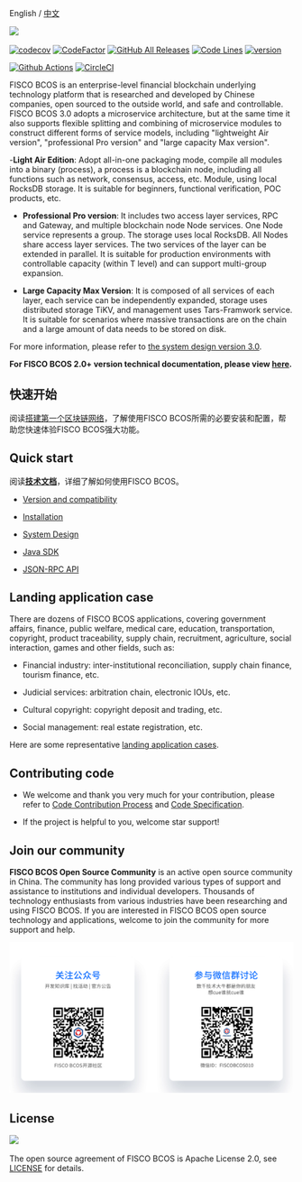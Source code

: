 English / [中文](docs/README_CN.md)

![](./images/FISCO_BCOS_Logo.svg)


[![codecov](https://codecov.io/gh/FISCO-BCOS/FISCO-BCOS/branch/master/graph/badge.svg)](https://codecov.io/gh/FISCO-BCOS/FISCO-BCOS)
[![CodeFactor](https://www.codefactor.io/repository/github/fisco-bcos/FISCO-BCOS/badge)](https://www.codefactor.io/repository/github/fisco-bcos/FISCO-BCOS)
[![GitHub All Releases](https://img.shields.io/github/downloads/FISCO-BCOS/FISCO-BCOS/total.svg)](https://github.com/FISCO-BCOS/FISCO-BCOS)
[![Code Lines](https://tokei.rs/b1/github/FISCO-BCOS/FISCO-BCOS?category=code)](https://github.com/FISCO-BCOS/FISCO-BCOS)
 [![version](https://img.shields.io/github/tag/FISCO-BCOS/FISCO-BCOS.svg)](https://github.com/FISCO-BCOS/FISCO-BCOS/releases/latest)

[![Github Actions](https://github.com/FISCO-BCOS/FISCO-BCOS/workflows/FISCO-BCOS%20GitHub%20Actions/badge.svg)](https://travis-ci.org/FISCO-BCOS/FISCO-BCOS)
[![CircleCI](https://circleci.com/gh/FISCO-BCOS/FISCO-BCOS.svg?style=shield)](https://circleci.com/gh/FISCO-BCOS/FISCO-BCOS)

FISCO BCOS is an enterprise-level financial blockchain underlying technology platform that is researched and developed by Chinese companies, open sourced to the outside world, and safe and controllable. FISCO BCOS 3.0 adopts a microservice architecture, but at the same time it also supports flexible splitting and combining of microservice modules to construct different forms of service models, including "lightweight Air version", "professional Pro version" and "large capacity Max version".

-**Light Air Edition**: Adopt all-in-one packaging mode, compile all modules into a binary (process), a process is a blockchain node, including all functions such as network, consensus, access, etc. Module, using local RocksDB storage. It is suitable for beginners, functional verification, POC products, etc.

- **Professional Pro version**: It includes two access layer services, RPC and Gateway, and multiple blockchain node Node services. One Node service represents a group. The storage uses local RocksDB. All Nodes share access layer services. The two services of the layer can be extended in parallel. It is suitable for production environments with controllable capacity (within T level) and can support multi-group expansion.

- **Large Capacity Max Version**: It is composed of all services of each layer, each service can be independently expanded, storage uses distributed storage TiKV, and management uses Tars-Framwork service. It is suitable for scenarios where massive transactions are on the chain and a large amount of data needs to be stored on disk.


For more information, please refer to [the system design version 3.0](https://fisco-bcos-doc.readthedocs.io/zh_CN/latest/docs/design/index.html).

**For FISCO BCOS 2.0+ version technical documentation, please view [here](https://fisco-bcos-documentation.readthedocs.io/zh_CN/latest/).**

## 快速开始

阅读[搭建第一个区块链网络](https://fisco-bcos-doc.readthedocs.io/zh_CN/latest/docs/quick_start/air_installation.html)，了解使用FISCO BCOS所需的必要安装和配置，帮助您快速体验FISCO BCOS强大功能。

## Quick start

阅读[**技术文档**](https://fisco-bcos-doc.readthedocs.io/zh_CN/latest/)，详细了解如何使用FISCO BCOS。

- [Version and compatibility](https://fisco-bcos-doc.readthedocs.io/zh_CN/latest/docs/change_log/index.html)

- [Installation](https://fisco-bcos-doc.readthedocs.io/zh_CN/latest/docs/quick_start/air_installation.html)

- [System Design](https://fisco-bcos-doc.readthedocs.io/zh_CN/latest/docs/design/index.html)

- [Java SDK](https://fisco-bcos-doc.readthedocs.io/zh_CN/latest/docs/develop/sdk/java_sdk/index.html)

- [JSON-RPC API](https://fisco-bcos-doc.readthedocs.io/zh_CN/latest/docs/develop/api.html)
## Landing application case

There are dozens of FISCO BCOS applications, covering government affairs, finance, public welfare, medical care, education, transportation, copyright, product traceability, supply chain, recruitment, agriculture, social interaction, games and other fields, such as:

- Financial industry: inter-institutional reconciliation, supply chain finance, tourism finance, etc.

- Judicial services: arbitration chain, electronic IOUs, etc.

- Cultural copyright: copyright deposit and trading, etc.

- Social management: real estate registration, etc.

Here are some representative [landing application cases](https://mp.weixin.qq.com/s/cUjuWf1eGMbG3AFq60CBUA).

## Contributing code

- We welcome and thank you very much for your contribution, please refer to [Code Contribution Process](https://mp.weixin.qq.com/s/_w_auH8X4SQQWO3lhfNrbQ) and [Code Specification](../CODING_STYLE.md).

- If the project is helpful to you, welcome star support!

## Join our community

**FISCO BCOS Open Source Community** is an active open source community in China. The community has long provided various types of support and assistance to institutions and individual developers. Thousands of technology enthusiasts from various industries have been researching and using FISCO BCOS. If you are interested in FISCO BCOS open source technology and applications, welcome to join the community for more support and help.

![](https://raw.githubusercontent.com/FISCO-BCOS/LargeFiles/master/images/QR_image.png)

## License

[![](https://img.shields.io/github/license/FISCO-BCOS/FISCO-BCOS.svg)](./LICENSE)

The open source agreement of FISCO BCOS is Apache License 2.0, see [LICENSE](./LICENSE) for details.
